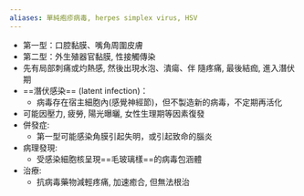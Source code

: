 ```yaml
---
aliases: 單純疱疹病毒, herpes simplex virus, HSV
---
```

- 第一型：口腔黏膜、嘴角周圍皮膚 
- 第二型：外生殖器官黏膜, 性接觸傳染
- 先有局部刺痛或灼熱感, 然後出現水泡、潰瘍、伴 隨疼痛, 最後結痂, 進入潛伏期
- ==潛伏感染== (latent infection)：
	- 病毒存在宿主細胞內(感覺神經節)，但不製造新的病毒，不定期再活化
- 可能因壓力, 疲勞, 陽光曝曬, 女性生理期等因素復發
- 併發症:
	- 第一型可能感染角膜引起失明，或引起致命的腦炎
- 病理發現:
	- 受感染細胞核呈現==毛玻璃樣==的病毒包涵體
- 治療: 
	- 抗病毒藥物減輕疼痛, 加速癒合, 但無法根治